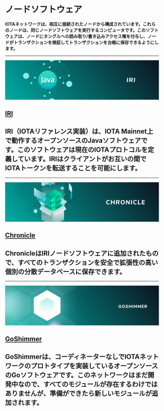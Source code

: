 # ノードソフトウェア
<!-- # Node software -->

**IOTAネットワークは、相互に接続されたノードから構成されています。これらのノードは、同じノードソフトウェアを実行するコンピュータです。このソフトウェアは、ノードにタングルへの読み取り/書き込みアクセス権を付与し、ノードがトランザクションを検証してトランザクションを台帳に保存できるようにします。**
<!-- **IOTA networks consist of interconnected nodes, which are computers that run the same node software. This software gives nodes read/write access to the Tangle and allows them to validate transactions and store them in their ledgers.** -->

-------------------------
![IRI](../images/IRI.png)
## [IRI](../iri/introduction/overview.md)
IRI（IOTAリファレンス実装）は、IOTA Mainnet上で動作するオープンソースのJavaソフトウェアです。このソフトウェアは現在のIOTAプロトコルを定義しています。IRIはクライアントがお互いの間でIOTAトークンを転送することを可能にします。
-------------------------

-------------------------
![Chronicle](../images/Chronicle.png)
## [Chronicle](../chronicle/introduction/overview.md)
ChronicleはIRIノードソフトウェアに追加されたもので、すべてのトランザクションを安全で拡張性の高い個別の分散データベースに保存できます。
-------------------------

-------------------------
![GoShimmer](../images/GoShimmer.png)
## [GoShimmer](../goshimmer/introduction/overview.md)
GoShimmerは、コーディネーターなしでIOTAネットワークのプロトタイプを実装しているオープンソースのGoソフトウェアです。このネットワークはまだ開発中なので、すべてのモジュールが存在するわけではありませんが、準備ができたら新しいモジュールが追加されます。
-------------------------
